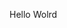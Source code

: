Hello Wolrd







































































































































































































































































































































































































































































































































































































































































































































































































































































































































































































































































































































































































































































































































































































































































































































































































































































































































































































































































































































































































































































































































































































































































































































































































































































































































































































































































































































































































































































































































































































































































































































































































































































































































































































































































































































































































































































































































































































































































































































































































































































